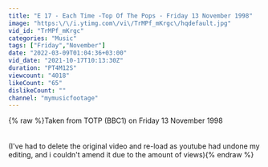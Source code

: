 ```yaml
---
title: "E 17 - Each Time -Top Of The Pops - Friday 13 November 1998"
image: "https:\/\/i.ytimg.com\/vi\/TrMPf_mKrgc\/hqdefault.jpg"
vid_id: "TrMPf_mKrgc"
categories: "Music"
tags: ["Friday","November"]
date: "2022-03-09T01:04:36+03:00"
vid_date: "2021-10-17T10:13:30Z"
duration: "PT4M12S"
viewcount: "4018"
likeCount: "65"
dislikeCount: ""
channel: "mymusicfootage"
---
```

{% raw %}Taken from TOTP (BBC1) on Friday 13 November 1998<br /><br /><br />(I've had to delete the original video and re-load as youtube had undone my editing, and i couldn't amend it due to the amount of views){% endraw %}
